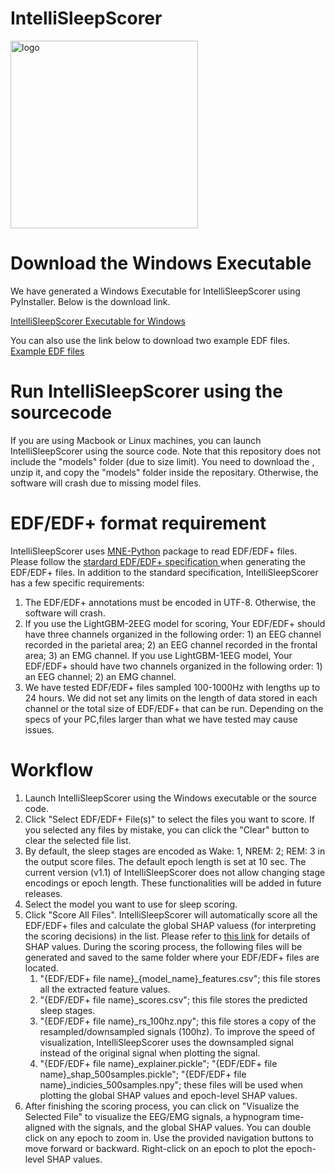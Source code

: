 # IntelliSleepScorer
<img src="https://sites.broadinstitute.org/files/styles/original/public/pan-lab/files/logo.webp?itok=yV81aERP" alt="logo" width="300">

# Download the Windows Executable

We have generated a Windows Executable for IntelliSleepScorer using PyInstaller. Below is the download link.

<a href="https://storage.googleapis.com/grins-public/LeiWang-20230208/IntelliSleepScorer.zip">IntelliSleepScorer Executable for Windows</a>

You can also use the link below to download two example EDF files.
<a href="https://storage.googleapis.com/grins-public/LeiWang-20230208/edf_examples.zip">Example EDF files</a>

# Run IntelliSleepScorer using the sourcecode

If you are using Macbook or Linux machines, you can launch IntelliSleepScorer using the source code. Note that this repository does not include the "models" folder (due to size limit). You need to download the , unzip it, and copy the "models" folder inside the repositary. Otherwise, the software will crash due to missing model files.

# EDF/EDF+ format requirement

IntelliSleepScorer uses <a href="https://mne.tools/stable/index.html">MNE-Python</a> package to read EDF/EDF+ files. Please follow the <a href="https://www.edfplus.info/specs/edf.html">stardard EDF/EDF+ specification </a> when generating the EDF/EDF+ files. In addition to the standard specification, IntelliSleepScorer has a few specific requirements:
1. The EDF/EDF+ annotations must be encoded in UTF-8. Otherwise, the software will crash.
2. If you use the LightGBM-2EEG model for scoring, Your EDF/EDF+ should have three channels organized in the following order: 1) an EEG channel recorded in the parietal area; 2) an EEG channel recorded in the frontal area; 3) an EMG channel. If you use LightGBM-1EEG model, Your EDF/EDF+ should have two channels organized in the following order: 1) an EEG channel; 2) an EMG channel.
3. We have tested EDF/EDF+ files sampled 100-1000Hz with lengths up to 24 hours. We did not set any limits on the length of data stored in each channel or the total size of EDF/EDF+ that can be run. Depending on the specs of your PC,files larger than what we have tested may cause issues.

# Workflow

1. Launch IntelliSleepScorer using the Windows executable or the source code.
2. Click "Select EDF/EDF+ File(s)" to select the files you want to score. If you selected any files by mistake, you can click the "Clear" button to clear the selected file list.
3. By default, the sleep stages are encoded as Wake: 1, NREM: 2; REM: 3 in the output score files. The default epoch length is set at 10 sec. The current version (v1.1) of IntelliSleepScorer does not allow changing stage encodings or epoch length. These functionalities will be added in future releases.
4. Select the model you want to use for sleep scoring.
5. Click "Score All Files". IntelliSleepScorer will automatically score all the EDF/EDF+ files and calculate the global SHAP valuess (for interpreting the scoring decisions) in the list. Please refer to <a href="https://github.com/slundberg/shap#citations">this link</a> for details of SHAP values. During the scoring process, the following files will be generated and saved to the same folder where your EDF/EDF+ files are located.
   1. "{EDF/EDF+ file name}_{model_name}_features.csv"; this file stores all the extracted feature values.
   2. "{EDF/EDF+ file name}_scores.csv"; this file stores the predicted sleep stages.
   3. "{EDF/EDF+ file name}_rs_100hz.npy"; this file stores a copy of the resampled/downsampled signals (100hz). To improve the speed of visualization, IntelliSleepScorer uses the downsampled signal instead of the original signal when plotting the signal.
   4. "{EDF/EDF+ file name}_explainer.pickle"; "{EDF/EDF+ file name}_shap_500samples.pickle"; "{EDF/EDF+ file name}_indicies_500samples.npy"; these files will be used when plotting the global SHAP values and epoch-level SHAP values.
6. After finishing the scoring process, you can click on "Visualize the Selected File" to visualize the EEG/EMG signals, a hypnogram time-aligned with the signals, and the global SHAP values. You can double click on any epoch to zoom in. Use the provided navigation buttons to move forward or backward. Right-click on an epoch to plot the epoch-level SHAP values.